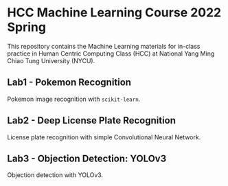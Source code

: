 # HCC Machine Learning Course 2022 Spring

This repository contains the Machine Learning materials for in-class practice in Human Centric Computing Class (HCC) at National Yang Ming Chiao Tung University (NYCU).

## Lab1 - Pokemon Recognition
Pokemon image recognition with `scikit-learn`.

## Lab2 - Deep License Plate Recognition
License plate recognition with simple Convolutional Neural Network.

## Lab3 - Objection Detection: YOLOv3
Objection detection with YOLOv3.
